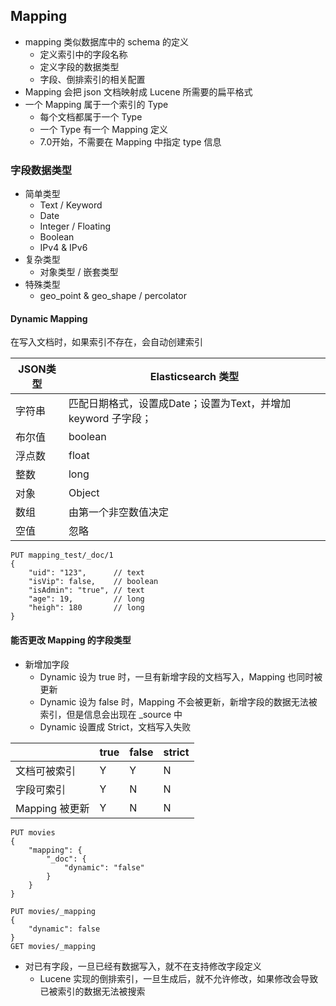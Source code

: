 ## Mapping

- mapping 类似数据库中的 schema 的定义
  - 定义索引中的字段名称
  - 定义字段的数据类型
  - 字段、倒排索引的相关配置
- Mapping 会把 json 文档映射成 Lucene 所需要的扁平格式
- 一个 Mapping 属于一个索引的 Type
  - 每个文档都属于一个 Type
  - 一个 Type 有一个 Mapping 定义
  - 7.0开始，不需要在 Mapping 中指定 type 信息



### 字段数据类型

- 简单类型
  - Text / Keyword
  - Date
  - Integer / Floating
  - Boolean
  - IPv4 & IPv6
- 复杂类型
  - 对象类型 / 嵌套类型
- 特殊类型
  - geo_point & geo_shape / percolator



#### Dynamic Mapping

在写入文档时，如果索引不存在，会自动创建索引

| JSON类型 | Elasticsearch 类型                                           |
| -------- | ------------------------------------------------------------ |
| 字符串   | 匹配日期格式，设置成Date；设置为Text，并增加 keyword 子字段； |
| 布尔值   | boolean                                                      |
| 浮点数   | float                                                        |
| 整数     | long                                                         |
| 对象     | Object                                                       |
| 数组     | 由第一个非空数值决定                                         |
| 空值     | 忽略                                                         |

```
PUT mapping_test/_doc/1
{
	"uid": "123",      // text
	"isVip": false,    // boolean
	"isAdmin": "true", // text
	"age": 19,         // long
	"heigh": 180       // long
}
```



#### 能否更改 Mapping 的字段类型

- 新增加字段
  - Dynamic 设为 true 时，一旦有新增字段的文档写入，Mapping 也同时被更新
  - Dynamic 设为 false 时，Mapping 不会被更新，新增字段的数据无法被索引，但是信息会出现在 _source 中
  - Dynamic 设置成 Strict，文档写入失败

|                | true | false | strict |
| -------------- | ---- | ----- | ------ |
| 文档可被索引   | Y    | Y     | N      |
| 字段可索引     | Y    | N     | N      |
| Mapping 被更新 | Y    | N     | N      |

```
PUT movies
{
	"mapping": {
		"_doc": {
			"dynamic": "false"
		}
	}
}

PUT movies/_mapping
{
	"dynamic": false
}
GET movies/_mapping
```

- 对已有字段，一旦已经有数据写入，就不在支持修改字段定义
  - Lucene 实现的倒排索引，一旦生成后，就不允许修改，如果修改会导致已被索引的数据无法被搜索